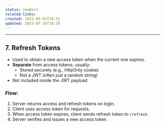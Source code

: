 ```yaml
---
status: newBorn
related-links: 
created: 2025-06-01T10:51
updated: 2025-07-24T10:29
---
```

---

## 7. Refresh Tokens

- Used to obtain a new access token when the current one expires.
- **Separate** from access tokens; usually:
  - Stored securely (e.g., HttpOnly cookie)
  - Not a JWT (often just a random string)
- Not included inside the JWT payload.

### Flow:
1. Server returns access and refresh tokens on login.
2. Client uses access token for requests.
3. When access token expires, client sends refresh token to `/refresh`.
4. Server verifies and issues a new access token.


